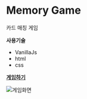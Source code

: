 # Memory Game

카드 매칭 게임

**사용기술**

* VanillaJs
* html
* css

[**게임하기**](https://kdeveloper87.github.io/memory-game/)

![게임화면](https://kdeveloper87.github.io/memory-game/dist/4fe56df00fa4a07a03b2a02426df20fa.png)


